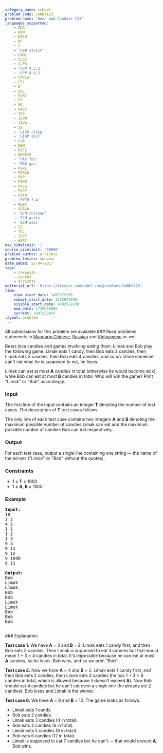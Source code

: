 ```yaml
---
category_name: school
problem_code: CANDY123
problem_name: 'Bear and Candies 123'
languages_supported:
    - ADA
    - ASM
    - BASH
    - BF
    - C
    - 'C99 strict'
    - CAML
    - CLOJ
    - CLPS
    - 'CPP 4.3.2'
    - 'CPP 4.9.2'
    - CPP14
    - CS2
    - D
    - ERL
    - FORT
    - FS
    - GO
    - HASK
    - ICK
    - ICON
    - JAVA
    - JS
    - 'LISP clisp'
    - 'LISP sbcl'
    - LUA
    - NEM
    - NICE
    - NODEJS
    - 'PAS fpc'
    - 'PAS gpc'
    - PERL
    - PERL6
    - PHP
    - PIKE
    - PRLG
    - PYPY
    - PYTH
    - 'PYTH 3.4'
    - RUBY
    - SCALA
    - 'SCM chicken'
    - 'SCM guile'
    - 'SCM qobi'
    - ST
    - TCL
    - TEXT
    - WSPC
max_timelimit: '1'
source_sizelimit: '50000'
problem_author: errichto
problem_tester: mnbvmar
date_added: 22-04-2017
tags:
    - cakewalk
    - cook81
    - errichto
editorial_url: 'https://discuss.codechef.com/problems/CANDY123'
time:
    view_start_date: 1492972200
    submit_start_date: 1492972200
    visible_start_date: 1492972200
    end_date: 1735669800
    current: 1497283935
layout: problem
---
```

All submissions for this problem are available.###  Read problems statements in [Mandarin Chinese](http://www.codechef.com/download/translated/COOK81/mandarin/CANDY123.pdf), [Russian](http://www.codechef.com/download/translated/COOK81/russian/CANDY123.pdf) and [Vietnamese](http://www.codechef.com/download/translated/COOK81/vietnamese/CANDY123.pdf) as well.

Bears love candies and games involving eating them. Limak and Bob play the following game. Limak eats 1 candy, then Bob eats 2 candies, then Limak eats 3 candies, then Bob eats 4 candies, and so on. Once someone can't eat what he is supposed to eat, he loses.

Limak can eat at most **A** candies in total (otherwise he would become sick), while Bob can eat at most **B** candies in total. Who will win the game? Print "Limak" or "Bob" accordingly.

### Input

The first line of the input contains an integer **T** denoting the number of test cases. The description of **T** test cases follows.

The only line of each test case contains two integers **A** and **B** denoting the maximum possible number of candies Limak can eat and the maximum possible number of candies Bob can eat respectively.

### Output

For each test case, output a single line containing one string — the name of the winner ("Limak" or "Bob" without the quotes).

### Constraints

- 1 ≤ **T** ≤ 1000
- 1 ≤ **A, B** ≤ 1000

### Example

<pre><b>Input:</b>
10
3 2
4 2
1 1
1 2
1 3
9 3
9 11
9 12
9 1000
8 11

<b>Output:</b>
Bob
Limak
Limak
Bob
Bob
Limak
Limak
Bob
Bob
Bob

</pre>### Explanation
**Test case 1.** We have **A** = 3 and **B** = 2. Limak eats 1 candy first, and then Bob eats 2 candies. Then Limak is supposed to eat 3 candies but that would mean 1 + 3 = 4 candies in total. It's impossible because he can eat at most **A** candies, so he loses. Bob wins, and so we print "Bob".

**Test case 2.** Now we have **A** = 4 and **B** = 2. Limak eats 1 candy first, and then Bob eats 2 candies, then Limak eats 3 candies (he has 1 + 3 = 4 candies in total, which is allowed because it doesn't exceed **A**). Now Bob should eat 4 candies but he can't eat even a single one (he already ate 2 candies). Bob loses and Limak is the winner.

**Test case 8.** We have **A** = 9 and **B** = 12. The game looks as follows:

- Limak eats 1 candy.
- Bob eats 2 candies.
- Limak eats 3 candies (4 in total).
- Bob eats 4 candies (6 in total).
- Limak eats 5 candies (9 in total).
- Bob eats 6 candies (12 in total).
- Limak is supposed to eat 7 candies but he can't — that would exceed **A**. Bob wins.
